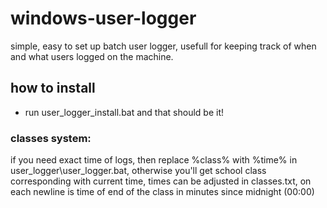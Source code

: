 # windows-user-logger
simple, easy to set up batch user logger, usefull for keeping track of when and what users logged on the machine.
## how to install
- run user_logger_install.bat and that should be it!
### classes system:
  if you need exact time of logs, then replace %class% with %time% in user_logger\user_logger.bat, otherwise you'll get school class corresponding with current time, times can be adjusted in classes.txt, on each newline is time of end of the class in minutes since midnight (00:00)
